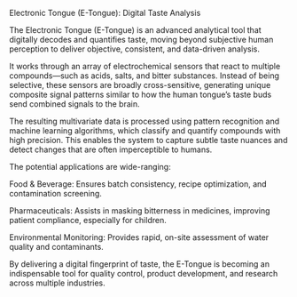 Electronic Tongue (E-Tongue): Digital Taste Analysis

The Electronic Tongue (E-Tongue) is an advanced analytical tool that digitally decodes and quantifies taste, moving beyond subjective human perception to deliver objective, consistent, and data-driven analysis.

It works through an array of electrochemical sensors that react to multiple compounds—such as acids, salts, and bitter substances. Instead of being selective, these sensors are broadly cross-sensitive, generating unique composite signal patterns similar to how the human tongue’s taste buds send combined signals to the brain.

The resulting multivariate data is processed using pattern recognition and machine learning algorithms, which classify and quantify compounds with high precision. This enables the system to capture subtle taste nuances and detect changes that are often imperceptible to humans.

The potential applications are wide-ranging:

Food & Beverage: Ensures batch consistency, recipe optimization, and contamination screening.

Pharmaceuticals: Assists in masking bitterness in medicines, improving patient compliance, especially for children.

Environmental Monitoring: Provides rapid, on-site assessment of water quality and contaminants.

By delivering a digital fingerprint of taste, the E-Tongue is becoming an indispensable tool for quality control, product development, and research across multiple industries.

